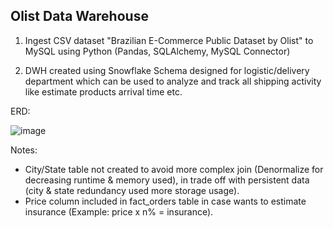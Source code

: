## Olist Data Warehouse

1. Ingest CSV dataset "Brazilian E-Commerce Public Dataset by Olist" to MySQL using Python (Pandas, SQLAlchemy, MySQL Connector)

2. DWH created using Snowflake Schema designed for logistic/delivery department which can be used to analyze and track all shipping activity like estimate products arrival time etc.

ERD:

![image](https://user-images.githubusercontent.com/80158731/151664956-277379fa-46a6-4529-8ad4-496902199247.png)

Notes:
-	City/State table not created to avoid more complex join (Denormalize for decreasing runtime & memory used), in trade off with persistent data (city & state redundancy used more storage usage).
-	Price column included in fact_orders table in case wants to estimate insurance (Example: price x n% = insurance).
